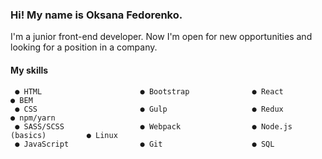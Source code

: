 ### Hi! My name is Oksana Fedorenko.

I'm a junior front-end developer. Now I'm open for new opportunities and looking for a position in a company.

#### My skills
```
 ● HTML                      ● Bootstrap              ● React                    ● BEM
 ● CSS                       ● Gulp                   ● Redux                    ● npm/yarn
 ● SASS/SCSS                 ● Webpack                ● Node.js (basics)         ● Linux
 ● JavaScript                ● Git                    ● SQL
```


<!--
**OksanaFedorenko/OksanaFedorenko** is a ✨ _special_ ✨ repository because its `README.md` (this file) appears on your GitHub profile.

Here are some ideas to get you started:

- 🔭 I’m currently working on ...
- 🌱 I’m currently learning ...
- 👯 I’m looking to collaborate on ...
- 🤔 I’m looking for help with ...
- 💬 Ask me about ...
- 📫 How to reach me: ...
- 😄 Pronouns: ...
- ⚡ Fun fact: ...
-->
